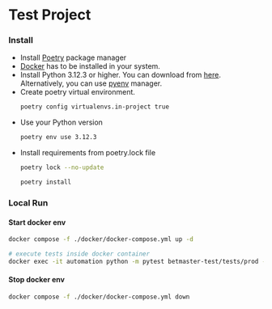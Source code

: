 # Test Project

### Install

* Install [Poetry](https://python-poetry.org/docs/#installing-with-the-official-installer) package manager
* [Docker](https://docs.docker.com/desktop/install/mac-install/) has to be installed in your system.
* Install Python 3.12.3 or higher. You can download from [here](https://www.python.org/downloads/).
  Alternatively, you can use [pyenv](https://github.com/pyenv/pyenv) manager.
* Create poetry virtual environment.
    ```bash
    poetry config virtualenvs.in-project true
    ```
* Use your Python version
    ```bash
    poetry env use 3.12.3
    ```
* Install requirements from poetry.lock file
    ```bash
    poetry lock --no-update
    ```
    ```bash
    poetry install
    ```

### Local Run
#### Start docker env
```bash
docker compose -f ./docker/docker-compose.yml up -d
```
```bash
# execute tests inside docker container
docker exec -it automation python -m pytest betmaster-test/tests/prod -v
```
#### Stop docker env
```bash
docker compose -f ./docker/docker-compose.yml down
```
  
